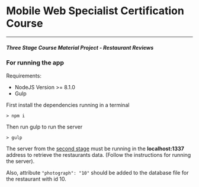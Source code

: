 # Mobile Web Specialist Certification Course
---
#### _Three Stage Course Material Project - Restaurant Reviews_

### For running the app
Requirements:
* NodeJS Version >= 8.1.0
* Gulp

First install the dependencies running in a terminal
```
> npm i
```
Then run gulp to run the server
```
> gulp
```
The server from the [second stage](https://github.com/udacity/mws-restaurant-stage-3) must be running in the __localhost:1337__ address to retrieve the restaurants data. (Follow the instructions for running the server).

Also, attribute `"photograph": "10"` should be added to the database file for the restaurant with id 10.
